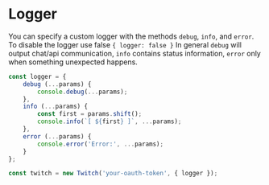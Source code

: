 # Logger

You can specify a custom logger with the methods `debug`, `info`, and `error`. To disable the logger use false `{ logger: false }` In general `debug` will output chat/api communication, `info` contains status information, `error` only when something unexpected happens.

```javascript
const logger = {
    debug (...params) {
        console.debug(...params);
    },
    info (...params) {
        const first = params.shift();
        console.info(`[ ${first} ]`, ...params);
    },
    error (...params) {
        console.error('Error:', ...params);
    }
};

const twitch = new Twitch('your-oauth-token', { logger });
```
